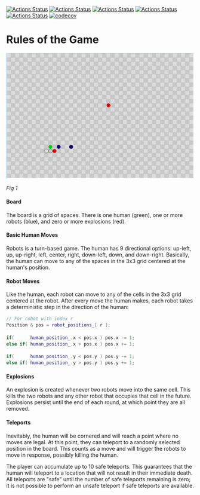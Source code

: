 [![Actions Status](https://github.com/JackMaguire/RobotsCore2/workflows/MacOS/badge.svg)](https://github.com/JackMaguire/RobotsCore2/actions)
[![Actions Status](https://github.com/JackMaguire/RobotsCore2/workflows/Windows/badge.svg)](https://github.com/JackMaguire/RobotsCore2/actions)
[![Actions Status](https://github.com/JackMaguire/RobotsCore2/workflows/Ubuntu/badge.svg)](https://github.com/JackMaguire/RobotsCore2/actions)
[![Actions Status](https://github.com/JackMaguire/RobotsCore2/workflows/Style/badge.svg)](https://github.com/JackMaguire/RobotsCore2/actions)
[![Actions Status](https://github.com/JackMaguire/RobotsCore2/workflows/Install/badge.svg)](https://github.com/JackMaguire/RobotsCore2/actions)
[![codecov](https://codecov.io/gh/JackMaguire/RobotsCore2/branch/master/graph/badge.svg)](https://codecov.io/gh/JackMaguire/RobotsCore2)

# Rules of the Game

![Board1.png](Board1.png)

*Fig 1*

#### Board

The board is a grid of spaces.
There is one human (green),
one or more robots (blue),
and zero or more explosions (red).

#### Basic Human Moves

Robots is a turn-based game.
The human has 9 directional options: up-left, up, up-right, left, center, right, down-left, down, and down-right.
Basically, the human can move to any of the spaces in the 3x3 grid centered at the human's position.

#### Robot Moves

Like the human, each robot can move to any of the cells in the 3x3 grid centered at the robot.
After every move the human makes, each robot takes a deterministic step in the direction of the human:

```c++
// For robot with index r
Position & pos = robot_positions_[ r ];

if(      human_position_.x < pos.x ) pos.x -= 1;
else if( human_position_.x > pos.x ) pos.x += 1;

if(      human_position_.y < pos.y ) pos.y -= 1;
else if( human_position_.y > pos.y ) pos.y += 1;
```

#### Explosions

An explosion is created whenever two robots move into the same cell.
This kills the two robots and any other robot that occupies that cell in the future.
Explosions persist until the end of each round, at which point they are all removed.

#### Teleports

Inevitably, the human will be cornered and will reach a point where no moves are legal.
At this point, they can teleport to a randomly selected position in the board.
This counts as a move and will trigger the robots to move in response,
possibly killing the human.

The player can accumulate up to 10 safe teleports.
This guarantees that the human will teleport to a location that will not result in their immediate death.
All teleports are "safe" until the number of safe teleports remaining is zero;
it is not possible to perform an unsafe teleport if safe teleports are available.
